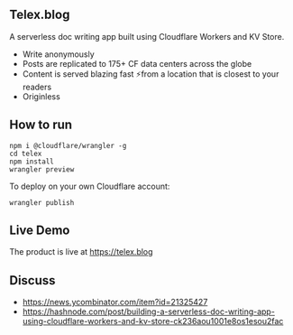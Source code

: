 ## Telex.blog

A serverless doc writing app built using Cloudflare Workers and KV Store. 

- Write anonymously
- Posts are replicated to 175+ CF data centers across the globe
- Content is served blazing fast ⚡️from a location that is closest to your readers
- Originless

## How to run

```
npm i @cloudflare/wrangler -g
cd telex
npm install
wrangler preview
```

To deploy on your own Cloudflare account:

```
wrangler publish
```

## Live Demo

The product is live at https://telex.blog

## Discuss

- https://news.ycombinator.com/item?id=21325427
- https://hashnode.com/post/building-a-serverless-doc-writing-app-using-cloudflare-workers-and-kv-store-ck236aou1001e8os1esou2fac
